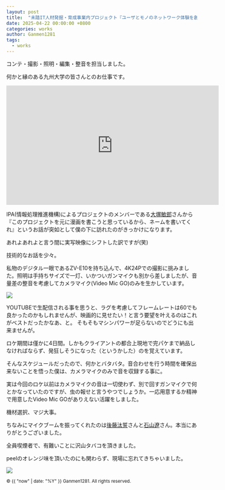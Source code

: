 ```yaml
---
layout: post
title:  "未踏IT人材発掘・育成事業内プロジェクト『ユーザとモノのネットワーク体験を創作するためのARシステム』成果発表用映像を撮りました。"
date: 2025-04-22 00:00:00 +0800
categories: works
author: Ganmen1281
tags:
  - works
---
```

コンテ・撮影・照明・編集・整音を担当しました。
<!--description-->

何かと縁のある九州大学の皆さんとのお仕事です。

<iframe width="560" height="315" src="https://www.youtube.com/embed/KSkFV1ALJHo?si=zNUpRWzA0vMgcYVk" title="YouTube video player" frameborder="0" allow="accelerometer; autoplay; clipboard-write; encrypted-media; gyroscope; picture-in-picture; web-share" referrerpolicy="strict-origin-when-cross-origin" allowfullscreen></iframe>

IPA(情報処理推進機構)によるプロジェクトのメンバーである[大塚敏郎]さんから『このプロジェクトを元に漫画を書こうと思っているから、ネームを書いてくれ』というお話が突如として僕の下に訪れたのがきっかけになります。

あれよあれよと言う間に実写映像にシフトした訳ですが(笑)

技術的なお話を少々。

私物のデジタル一眼であるZV-E10を持ち込んで、4K24Pでの撮影に挑みました。照明は手持ちサイズで一灯、いかついガンマイクも別から差しましたが、音量差の整音を考慮してカメラマイク(Video Mic GO)のみを生かしています。

![]({{site.baseurl}}/assets/img/monokko.jpg)

YOUTUBEで生配信される事を思うと、ラグを考慮してフレームレートは60でも良かったのかもしれませんが、映画的に見せたい！と言う要望を叶えるのはこれがベストだったかなあ、と。
そもそもマシンパワーが足らないのでどうにも出来ませんが。

ロケ期間は僅かに4日間。しかもクライアントの都合上現地で完パケまで納品しなければならず、発狂しそうになった（というかした）のを覚えています。

そんなスケジュールだったので、何かとバタバタ。音合わせを行う時間を確保出来ないことを悟った僕は、カメラマイクのみで音を収録する事に。

実は今回のロケ以前はカメラマイクの音は一切使わず、別で回すガンマイクで何とかなっていたのですが、虫の報せと言うやつでしょうか。一応用意するか精神で用意したVideo Mic GOがありえない活躍をしました。

機材選択、マジ大事。

ちなみにマイクブームを振ってくれたのは[後藤汰誓]さんと[石山遼]さん。本当にありがとうございました。

全員喫煙者で、有難いことに沢山タバコを頂きました。

peelのオレンジ味を頂いたのにも関わらず、現場に忘れてきちゃいました。

![]({{site.baseurl}}/assets/img/monokko2.jpg)


[大塚敏郎]: https://toshime.github.io/
[後藤汰誓]:   https://gototaisei.ochakumi.com/
[石山遼]: https://rishiyama.github.io/

<p><small>&copy; {{ "now" | date: "%Y" }} Ganmen1281. All rights reserved.</small></p>